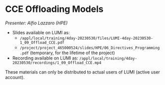 # CCE Offloading Models

*Presenter: Alfio Lazzaro (HPE)*


-   Slides available on LUMI as:
    -   `/appl/local/training/4day-20230530/files/LUMI-4day-20230530-1_09_Offload_CCE.pdf`
    -   `/project/project_465000524/slides/HPE/06_Directives_Programming.pdf` (temporary, for the lifetime of the project)
-   Recording available on LUMI as:
    `/appl/local/training/4day-20230530/recordings/1_09_Offload_CCE.mp4`

These materials can only be distributed to actual users of LUMI (active user account).

